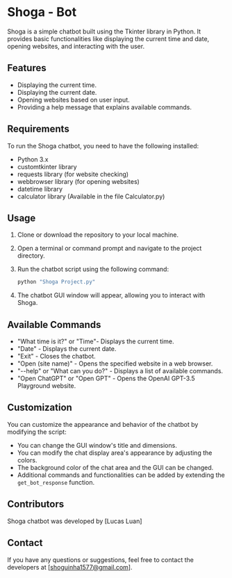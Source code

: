 # Shoga - Bot

Shoga is a simple chatbot built using the Tkinter library in Python. It provides basic functionalities like displaying the current time and date, opening websites, and interacting with the user.

## Features

- Displaying the current time.
- Displaying the current date.
- Opening websites based on user input.
- Providing a help message that explains available commands.

## Requirements

To run the Shoga chatbot, you need to have the following installed:

- Python 3.x
- customtkinter library
- requests library (for website checking)
- webbrowser library (for opening websites)
- datetime library
- calculator library (Available in the file Calculator.py)

## Usage

1. Clone or download the repository to your local machine.

2. Open a terminal or command prompt and navigate to the project directory.

3. Run the chatbot script using the following command:

    ```bash
    python "Shoga Project.py"
    ```

4. The chatbot GUI window will appear, allowing you to interact with Shoga.

## Available Commands

- "What time is it?" or "Time"- Displays the current time.
- "Date" - Displays the current date.
- "Exit" - Closes the chatbot.
- "Open (site name)" - Opens the specified website in a web browser.
- "--help" or "What can you do?" - Displays a list of available commands.
- "Open ChatGPT" or "Open GPT" - Opens the OpenAI GPT-3.5 Playground website.

## Customization

You can customize the appearance and behavior of the chatbot by modifying the script:

- You can change the GUI window's title and dimensions.
- You can modify the chat display area's appearance by adjusting the colors.
- The background color of the chat area and the GUI can be changed.
- Additional commands and functionalities can be added by extending the `get_bot_response` function.

## Contributors

Shoga chatbot was developed by [Lucas Luan]

## Contact

If you have any questions or suggestions, feel free to contact the developers at [shoguinha1577@gmail.com].
